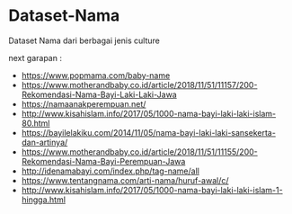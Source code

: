 # Dataset-Nama
Dataset Nama dari berbagai jenis culture 

next garapan :  
- https://www.popmama.com/baby-name
- https://www.motherandbaby.co.id/article/2018/11/51/11157/200-Rekomendasi-Nama-Bayi-Laki-Laki-Jawa
- https://namaanakperempuan.net/
- http://www.kisahislam.info/2017/05/1000-nama-bayi-laki-laki-islam-80.html
- https://bayilelakiku.com/2014/11/05/nama-bayi-laki-laki-sansekerta-dan-artinya/
- https://www.motherandbaby.co.id/article/2018/11/51/11155/200-Rekomendasi-Nama-Bayi-Perempuan-Jawa
- http://idenamabayi.com/index.php/tag-name/all
- https://www.tentangnama.com/arti-nama/huruf-awal/c/
- http://www.kisahislam.info/2017/05/1000-nama-bayi-laki-laki-islam-1-hingga.html

